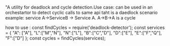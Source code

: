 "A utility for deadlock and cycle detection.Use case: can be used in an orchestartor to detect cyclic calls to same api taht is a daedlock scenario example: service A->ServiceB -> Service A.
A->B->A is a cycle

how to use :
const findCycles = require('deadlock-detector');
const services = {
    "A": ["A"],
    "L":["M","N"],
    "N":["L"],
    "B":["C","D"],
    "D":["E"],
    "E":["F","Q"],
    "F":["D"]
};
const cycles = findCycles(services);